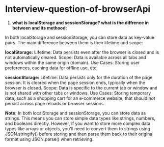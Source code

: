 ﻿# Interview-question-of-browserApi

1. **what is localStorage and sessionStorage? what is the diffrence in between and its methood:**

In both localStorage and sessionStorage, you can store data as key-value pairs. The main difference between them is their lifetime and scope:

**localStorage:**
Lifetime: Data persists even after the browser is closed and is not automatically cleared.
Scope: Data is available across all tabs and windows within the same origin (domain).
Use Cases: Storing user preferences, caching data for offline use, etc.

**sessionStorage:**
Lifetime: Data persists only for the duration of the page session. It is cleared when the page session ends, typically when the browser is closed.
Scope: Data is specific to the current tab or window and is not shared with other tabs or windows.
Use Cases: Storing temporary data, such as a shopping cart for an e-commerce website, that should not persist across page reloads or browser sessions.

**Note:** In both localStorage and sessionStorage, you can store data as strings. This means you can store simple data types like strings, numbers, and booleans directly. However, if you want to store more complex data types like arrays or objects, you'll need to convert them to strings using JSON.stringify() before storing and then parse them back to their original format using JSON.parse() when retrieving.
